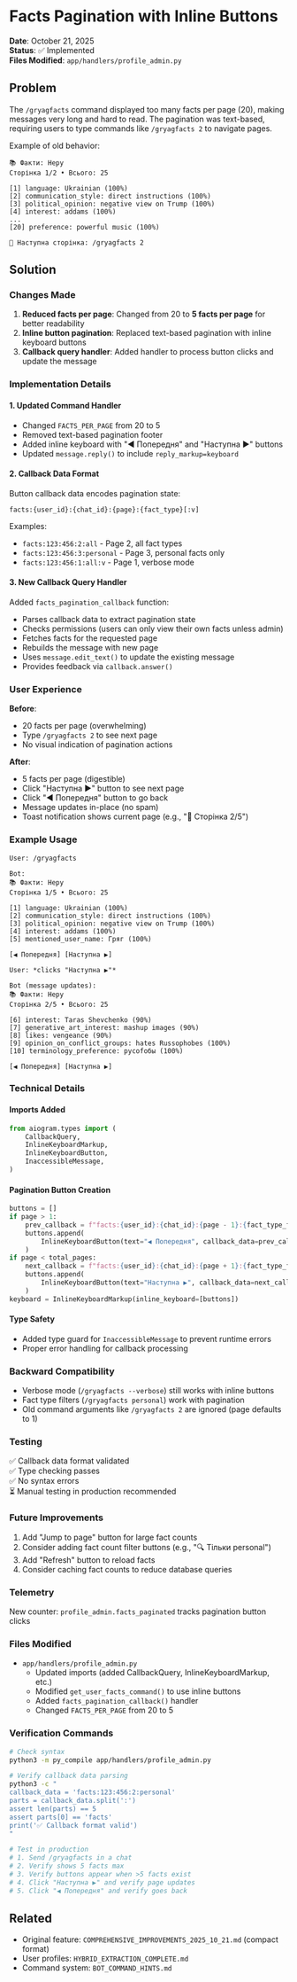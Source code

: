 # Facts Pagination with Inline Buttons

**Date**: October 21, 2025  
**Status**: ✅ Implemented  
**Files Modified**: `app/handlers/profile_admin.py`

## Problem

The `/gryagfacts` command displayed too many facts per page (20), making messages very long and hard to read. The pagination was text-based, requiring users to type commands like `/gryagfacts 2` to navigate pages.

Example of old behavior:
```
📚 Факти: Hepy
Сторінка 1/2 • Всього: 25

[1] language: Ukrainian (100%)
[2] communication_style: direct instructions (100%)
[3] political_opinion: negative view on Trump (100%)
[4] interest: addams (100%)
...
[20] preference: powerful music (100%)

📄 Наступна сторінка: /gryagfacts 2
```

## Solution

### Changes Made

1. **Reduced facts per page**: Changed from 20 to **5 facts per page** for better readability
2. **Inline button pagination**: Replaced text-based pagination with inline keyboard buttons
3. **Callback query handler**: Added handler to process button clicks and update the message

### Implementation Details

#### 1. Updated Command Handler

- Changed `FACTS_PER_PAGE` from 20 to 5
- Removed text-based pagination footer
- Added inline keyboard with "◀️ Попередня" and "Наступна ▶️" buttons
- Updated `message.reply()` to include `reply_markup=keyboard`

#### 2. Callback Data Format

Button callback data encodes pagination state:
```
facts:{user_id}:{chat_id}:{page}:{fact_type}[:v]
```

Examples:
- `facts:123:456:2:all` - Page 2, all fact types
- `facts:123:456:3:personal` - Page 3, personal facts only
- `facts:123:456:1:all:v` - Page 1, verbose mode

#### 3. New Callback Query Handler

Added `facts_pagination_callback` function:
- Parses callback data to extract pagination state
- Checks permissions (users can only view their own facts unless admin)
- Fetches facts for the requested page
- Rebuilds the message with new page
- Uses `message.edit_text()` to update the existing message
- Provides feedback via `callback.answer()`

### User Experience

**Before**:
- 20 facts per page (overwhelming)
- Type `/gryagfacts 2` to see next page
- No visual indication of pagination actions

**After**:
- 5 facts per page (digestible)
- Click "Наступна ▶️" button to see next page
- Click "◀️ Попередня" button to go back
- Message updates in-place (no spam)
- Toast notification shows current page (e.g., "📄 Сторінка 2/5")

### Example Usage

```
User: /gryagfacts

Bot:
📚 Факти: Hepy
Сторінка 1/5 • Всього: 25

[1] language: Ukrainian (100%)
[2] communication_style: direct instructions (100%)
[3] political_opinion: negative view on Trump (100%)
[4] interest: addams (100%)
[5] mentioned_user_name: Гряг (100%)

[◀️ Попередня] [Наступна ▶️]

User: *clicks "Наступна ▶️"*

Bot (message updates):
📚 Факти: Hepy
Сторінка 2/5 • Всього: 25

[6] interest: Taras Shevchenko (90%)
[7] generative_art_interest: mashup images (90%)
[8] likes: vengeance (90%)
[9] opinion_on_conflict_groups: hates Russophobes (100%)
[10] terminology_preference: pycofобы (100%)

[◀️ Попередня] [Наступна ▶️]
```

### Technical Details

#### Imports Added
```python
from aiogram.types import (
    CallbackQuery,
    InlineKeyboardMarkup,
    InlineKeyboardButton,
    InaccessibleMessage,
)
```

#### Pagination Button Creation
```python
buttons = []
if page > 1:
    prev_callback = f"facts:{user_id}:{chat_id}:{page - 1}:{fact_type_filter or 'all'}"
    buttons.append(
        InlineKeyboardButton(text="◀️ Попередня", callback_data=prev_callback)
    )
if page < total_pages:
    next_callback = f"facts:{user_id}:{chat_id}:{page + 1}:{fact_type_filter or 'all'}"
    buttons.append(
        InlineKeyboardButton(text="Наступна ▶️", callback_data=next_callback)
    )
keyboard = InlineKeyboardMarkup(inline_keyboard=[buttons])
```

#### Type Safety
- Added type guard for `InaccessibleMessage` to prevent runtime errors
- Proper error handling for callback processing

### Backward Compatibility

- Verbose mode (`/gryagfacts --verbose`) still works with inline buttons
- Fact type filters (`/gryagfacts personal`) work with pagination
- Old command arguments like `/gryagfacts 2` are ignored (page defaults to 1)

### Testing

✅ Callback data format validated  
✅ Type checking passes  
✅ No syntax errors  
⏳ Manual testing in production recommended

### Future Improvements

1. Add "Jump to page" button for large fact counts
2. Consider adding fact count filter buttons (e.g., "🔍 Тільки personal")
3. Add "Refresh" button to reload facts
4. Consider caching fact counts to reduce database queries

### Telemetry

New counter: `profile_admin.facts_paginated` tracks pagination button clicks

### Files Modified

- `app/handlers/profile_admin.py`
  - Updated imports (added CallbackQuery, InlineKeyboardMarkup, etc.)
  - Modified `get_user_facts_command()` to use inline buttons
  - Added `facts_pagination_callback()` handler
  - Changed `FACTS_PER_PAGE` from 20 to 5

### Verification Commands

```bash
# Check syntax
python3 -m py_compile app/handlers/profile_admin.py

# Verify callback data parsing
python3 -c "
callback_data = 'facts:123:456:2:personal'
parts = callback_data.split(':')
assert len(parts) == 5
assert parts[0] == 'facts'
print('✅ Callback format valid')
"

# Test in production
# 1. Send /gryagfacts in a chat
# 2. Verify shows 5 facts max
# 3. Verify buttons appear when >5 facts exist
# 4. Click "Наступна ▶️" and verify page updates
# 5. Click "◀️ Попередня" and verify goes back
```

## Related

- Original feature: `COMPREHENSIVE_IMPROVEMENTS_2025_10_21.md` (compact format)
- User profiles: `HYBRID_EXTRACTION_COMPLETE.md`
- Command system: `BOT_COMMAND_HINTS.md`
